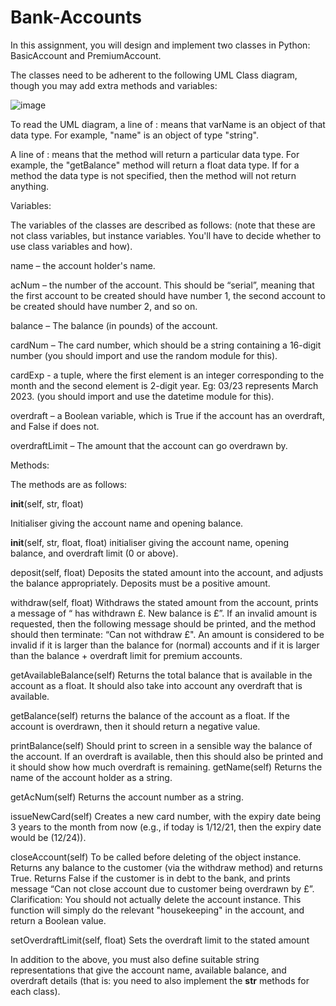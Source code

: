 # Bank-Accounts

In this assignment, you will design and implement two classes in Python: BasicAccount and PremiumAccount.

The classes need to be adherent to the following UML Class diagram, though you may add extra methods and variables:



![image](https://user-images.githubusercontent.com/70934344/221372576-fec88fd4-e8bd-4394-a537-d3e7cc2eb505.png)



To read the UML diagram, a line of <varName> : <dataType> means that varName is an object of that data type. For example, "name" is an object of type "string".

A line of <methodSignature> : <dataType> means that the method will return a particular data type. For example, the "getBalance" method will return a float data type. If for a method the data type is not specified, then
the method will not return anything.

 

Variables:


The variables of the classes are described as follows:
(note that these are not class variables, but instance variables. You'll have to decide whether to use class variables and how).

name – the account holder's name.

acNum – the number of the account. This should be “serial”, meaning that the first account to be created should have number 1, the second account to be created should have number 2, and so on.

balance – The balance (in pounds) of the account.

cardNum – The card number, which should be a string containing a 16-digit number (you should import and use the random module for this).

cardExp - a tuple, where the first element is an integer corresponding to the month and the second element is 2-digit year. Eg: 03/23 represents March 2023. (you should import and use the datetime module for this).

overdraft – a Boolean variable, which is True if the account has an overdraft, and False if  does not.

overdraftLimit – The amount that the account can go overdrawn by.

 

 

Methods:

 

The methods are as follows:

__init__(self, str, float)

Initialiser giving the account name and opening balance.

__init__(self, str, float, float)
initialiser giving the account name, opening balance, and overdraft limit (0 or above).

deposit(self, float)
Deposits the stated amount into the account, and adjusts the balance appropriately. Deposits must be a positive amount.

withdraw(self, float)
Withdraws the stated amount from the account, prints a message of “<Name> has withdrawn £<amount>. New balance is £<amount>”.
If an invalid amount is requested, then the following message should be printed, and the method should then terminate: “Can not withdraw £<amount>".
An amount is considered to be invalid if it is larger than the balance for (normal) accounts and if it is larger than the balance + overdraft limit for premium accounts.

getAvailableBalance(self)
Returns the total balance that is available in the account as a float. It should also take into account any overdraft that is available.

getBalance(self)
returns the balance of the account as a float. If the account is overdrawn, then it should return a negative value.


printBalance(self)
Should print to screen in a sensible way the balance of the account. If an overdraft is available, then this should also be printed and it should show how much overdraft is remaining.
getName(self)
Returns the name of the account holder as a string.

getAcNum(self)
Returns the account number as a string.

issueNewCard(self)
Creates a new card number, with the expiry date being 3 years to the month from now (e.g., if today is 1/12/21, then the expiry date would be (12/24)).

closeAccount(self)
To be called before deleting of the object instance. Returns any balance to the customer (via the withdraw method) and returns True.
Returns False if the customer is in debt to the bank, and prints message “Can not close account due to customer being overdrawn by £<amount>”.
Clarification: You should not actually delete the account instance. This function will simply do the relevant "housekeeping" in the account, and return a Boolean value.

setOverdraftLimit(self, float)
Sets the overdraft limit to the stated amount

 

In addition to the above, you must also define suitable string representations that give the account name, available balance, and overdraft details (that is: you need to also implement the __str__ methods for each class).
